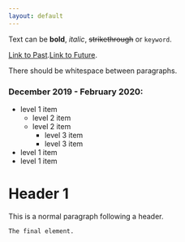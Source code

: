 ```yaml
---
layout: default
---
```


Text can be **bold**, _italic_, ~~strikethrough~~ or `keyword`.

[Link to Past](./past.md).[Link to Future](./future.html). 

There should be whitespace between paragraphs.


### December 2019 - February 2020:

- level 1 item
  - level 2 item
  - level 2 item
    - level 3 item
    - level 3 item
- level 1 item
- level 1 item

# Header 1

This is a normal paragraph following a header. 



```
The final element.
```
